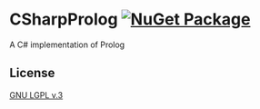# CSharpProlog [![NuGet Package](https://img.shields.io/nuget/v/CSProlog.svg)](https://www.nuget.org/packages/CSProlog/)
A C# implementation of Prolog

## License

[GNU LGPL v.3](LICENSE)
